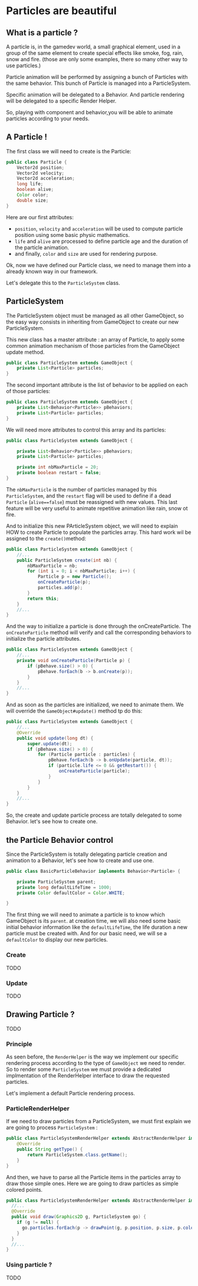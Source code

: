 # Particles are beautiful

## What is a particle ?

A particle is, in the gamedev world, a small graphical element, used in a group of the same element to create special
effects like smoke, fog, rain, snow and fire. (those are only some examples, there so many other way to use particles.)

Particle animation will be performed by assigning a bunch of Particles with the same behavior. This bunch of Particle is
managed into a ParticleSystem.

Specific animation will be delegated to a Behavior. And particle rendering will be delegated to a specific Render
Helper.

So, playing with component and behavior,you will be able to animate particles according to your needs.

## A Particle !

The first class we will need to create is the Particle:

```java
public class Particle {
    Vector2d position;
    Vector2d velocity;
    Vector2d acceleration;
    long life;
    boolean alive;
    Color color;
    double size;
}
```

Here are our first attributes:

- `position`, `velocity` and `acceleration` will be used to compute particle position using some basic physic
  mathematics.
- `life` and `alive` are processed to define particle age and the duration of the particle animation.
- and finally, `color` and `size` are used for rendering purpose.

Ok, now we have defined our Particle class, we need to manage them into a already known way in our framework.

Let's delegate this to the `ParticleSystem` class.

## ParticleSystem

The ParticleSystem object must be managed as all other GameObject, so the easy way consists in inheriting from
GameObject to create our new ParticleSystem.

This new class has a master attribute : an array of Particle, to apply some common animation mechanism of those
particles from the GameObject update method.

```java
public class ParticleSystem extends GameObject {
    private List<Particle> particles;
}
```

The second important attribute is the list of behavior to be applied on each of those particles:

```java
public class ParticleSystem extends GameObject {
    private List<Behavior<Particle>> pBehaviors;
    private List<Particle> particles;
}
```

We will need more attributes to control this array and its particles:

```java
public class ParticleSystem extends GameObject {

    private List<Behavior<Particle>> pBehaviors;
    private List<Particle> particles;

    private int nbMaxParticle = 20;
    private boolean restart = false;
}
```

The `nbMaxParticle` is the number of particles managed by this `ParticleSystem`, and the `restart` flag will be used to
define if a dead `Particle` (`alive==false`) must be reassigned with new values. This last feature will be very useful
to animate repetitive animation like rain, snow ot fire.

And to initialize this new PArticleSystem object, we will need to explain HOW to create Particle to populate the
particles array. This hard work wil be assigned to the `create()`method:

```java
public class ParticleSystem extends GameObject {
    //...
    public ParticleSystem create(int nb) {
        nbMaxParticle = nb;
        for (int i = 0; i < nbMaxParticle; i++) {
            Particle p = new Particle();
            onCreateParticle(p);
            particles.add(p);
        }
        return this;
    }
    //...
}
```

And the way to initialize a particle is done through the onCreateParticle. The `onCreateParticle` method will verify and
call the corresponding behaviors to initialize the particle attributes.

```java
public class ParticleSystem extends GameObject {
    //...
    private void onCreateParticle(Particle p) {
        if (pBehave.size() > 0) {
            pBehave.forEach(b -> b.onCreate(p));
        }
    }
    //...
}
```

And as soon as the particles are initialized, we need to animate them. We will override the `GameObject#update()` method
tp do this:

```java
public class ParticleSystem extends GameObject {
    //...
    @Override
    public void update(long dt) {
        super.update(dt);
        if (pBehave.size() > 0) {
            for (Particle particle : particles) {
                pBehave.forEach(b -> b.onUpdate(particle, dt));
                if (particle.life <= 0 && getRestart()) {
                    onCreateParticle(particle);
                }
            }
        }
    }
    //...
}
```

So, the create and update particle process are totally delegated to some Behavior. let's see how to create one.

## the Particle Behavior control

Since the ParticleSystem is totally delegating particle creation and animation to a Behavior, let's see how to create
and use one.

```java
public class BasicParticleBehavior implements Behavior<Particle> {

    private ParticleSystem parent;
    private long defaultLifeTime = 1000;
    private Color defaultColor = Color.WHITE;

}
```

The first thing we will need to animate a particle is to know which GameObject is its `parent`. at creation time, we
will also need some basic initial behavior information like the `defaultLifeTime`, the life duration a new particle must
be created with. And for our basic need, we will se a `defaultColor` to display our new particles.

### Create

TODO

### Update

TODO

## Drawing Particle ?

TODO

### Principle

As seen before, the `RenderHelper` is the way we implement our specific rendering process according to the type of
`GameObject` we need to render. So to render some  `ParticleSystem` we must provide a dedicated implmentation of the
RenderHelper interface to draw the requested particles.

Let's implement a default Particle rendering process.

### ParticleRenderHelper

If we need to draw particles from a ParticleSystem, we must first explain we are going to process `ParticleSystem` :

```java
public class ParticleSystemRenderHelper extends AbstractRenderHelper implements RenderHelper<ParticleSystem> {
    @Override
    public String getType() {
        return ParticleSystem.class.getName();
    }
}
```

And then, we have to parse all the Particle items in the particles array to draw those simple ones. Here we are going to
draw particles as simple colored points.

```java
public class ParticleSystemRenderHelper extends AbstractRenderHelper implements RenderHelper<ParticleSystem> {
  //...
  @Override
  public void draw(Graphics2D g, ParticleSystem go) {
    if (g != null) {
      go.particles.forEach(p -> drawPoint(g, p.position, p.size, p.color));
    }
  }
  //...
}
```

### Using particle ?

TODO
